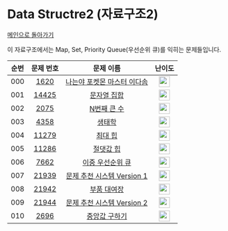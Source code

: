 # Data Structre2 (자료구조2)

[메인으로 돌아가기](https://github.com/Alom-codingTest/codingTest-25-1)

이 자료구조에서는 Map, Set, Priority Queue(우선순위 큐)를 익히는 문제들입니다.

| 순번  |                                   문제 번호                                   |                                          문제 이름                                          |                                        난이도                                         |
|:---:|:-------------------------------------------------------------------------:|:---------------------------------------------------------------------------------------:|:----------------------------------------------------------------------------------:|
| 000 |  <a href="https://www.acmicpc.net/problem/1620" target="_blank">1620</a>  |   <a href="https://www.acmicpc.net/problem/1620" target="_blank">나는야 포켓몬 마스터 이다솜</a>    | <img height="25px" width="25px" src="https://static.solved.ac/tier_small/7.svg"/>  |
| 001 | <a href="https://www.acmicpc.net/problem/14425" target="_blank">14425</a> |       <a href="https://www.acmicpc.net/problem/14425" target="_blank">문자열 집합</a>        | <img height="25px" width="25px" src="https://static.solved.ac/tier_small/7.svg"/>  |
| 002 |  <a href="https://www.acmicpc.net/problem/2075" target="_blank">2075</a>  |       <a href="https://www.acmicpc.net/problem/2075" target="_blank">N번째 큰 수</a>        | <img height="25px" width="25px" src="https://static.solved.ac/tier_small/8.svg"/>  |
| 003 |  <a href="https://www.acmicpc.net/problem/4358" target="_blank">4358</a>  |         <a href="https://www.acmicpc.net/problem/4358" target="_blank">생태학</a>          | <img height="25px" width="25px" src="https://static.solved.ac/tier_small/9.svg"/>  |
| 004 | <a href="https://www.acmicpc.net/problem/11279" target="_blank">11279</a> |        <a href="https://www.acmicpc.net/problem/11279" target="_blank">최대 힙</a>         | <img height="25px" width="25px" src="https://static.solved.ac/tier_small/9.svg"/>  |
| 005 | <a href="https://www.acmicpc.net/problem/11286" target="_blank">11286</a> |        <a href="https://www.acmicpc.net/problem/11286" target="_blank">절댓값 힙</a>        | <img height="25px" width="25px" src="https://static.solved.ac/tier_small/10.svg"/> |
| 006 |  <a href="https://www.acmicpc.net/problem/7662" target="_blank">7662</a>  |      <a href="https://www.acmicpc.net/problem/7662" target="_blank">이중 우선순위 큐</a>       | <img height="25px" width="25px" src="https://static.solved.ac/tier_small/12.svg"/> |
| 007 | <a href="https://www.acmicpc.net/problem/21939" target="_blank">21939</a> | <a href="https://www.acmicpc.net/problem/21939" target="_blank">문제 추천 시스템 Version 1</a> | <img height="25px" width="25px" src="https://static.solved.ac/tier_small/12.svg"/> |
| 008 | <a href="https://www.acmicpc.net/problem/21942" target="_blank">21942</a> |       <a href="https://www.acmicpc.net/problem/21942" target="_blank">부품 대여장</a>        | <img height="25px" width="25px" src="https://static.solved.ac/tier_small/14.svg"/> |
| 009 | <a href="https://www.acmicpc.net/problem/21944" target="_blank">21944</a> | <a href="https://www.acmicpc.net/problem/21944" target="_blank">문제 추천 시스템 Version 2</a> | <img height="25px" width="25px" src="https://static.solved.ac/tier_small/14.svg"/> |
| 010 |  <a href="https://www.acmicpc.net/problem/2696" target="_blank">2696</a>  |       <a href="https://www.acmicpc.net/problem/2696" target="_blank">중앙값 구하기</a>        | <img height="25px" width="25px" src="https://static.solved.ac/tier_small/14.svg"/> |
